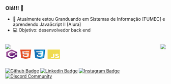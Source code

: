 ### Olá!!! 👋



- 🌱 Atualmente estou Granduando em Sistemas de Informação [FUMEC] e aprendendo JavaScript II [Alura]
- 💻 Objetivo: desenvolvedor back end

##

<p align="justify">
  <img align="left" src="https://github-readme-stats.vercel.app/api?username=pedroagra&show_icons=true&count_private=true&theme=algolia" />
</p>
<p>
  <img align="right" src="https://github-readme-stats.vercel.app/api/top-langs/?username=pedroagra&layout=compact&theme=algolia" />
</p>



<div style="display: inline_block"><br>
  <img align="center" alt="Rafa-Csharp" height="30" width="40" src="https://raw.githubusercontent.com/devicons/devicon/master/icons/csharp/csharp-original.svg">
  <img align="center" alt="Rafa-HTML" height="30" width="40" src="https://raw.githubusercontent.com/devicons/devicon/master/icons/html5/html5-original.svg">
  <img align="center" alt="Rafa-CSS" height="30" width="40" src="https://raw.githubusercontent.com/devicons/devicon/master/icons/css3/css3-original.svg">
  <img align="center" alt="PedroAgra-Js" height="30" width="40" src="https://raw.githubusercontent.com/devicons/devicon/master/icons/javascript/javascript-plain.svg"> 
</div>

##

[![Github Badge](https://img.shields.io/badge/-Github-000?style=flat-square&logo=Github&logoColor=white&link=https://github.com/pedroagra)](https://github.com/andreluizsecco)
[![Linkedin Badge](https://img.shields.io/badge/-LinkedIn-blue?style=flat-square&logo=Linkedin&logoColor=white&link=https://www.linkedin.com/in/andreluizsecco/)](https://www.linkedin.com/in/andreluizsecco/)
[![Instagram Badge](https://img.shields.io/badge/-Instagram-C13584?style=flat-square&labelColor=C13584&logo=instagram&logoColor=white&link=https://www.instagram.com/secco.andre/)](https://www.instagram.com/pedroagra/)
[![Discord Community](https://img.shields.io/badge/-Discord&nbsp;Community-6f84d2?style=flat-square&labelColor=6f84d2&logo=discord&logoColor=white&link=http://bit.ly/andresecco_discord)](http://bit.ly/pedroagra_discord)

